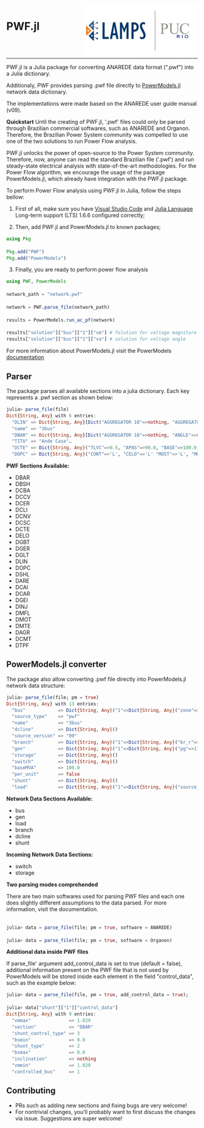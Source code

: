 <img src="docs/src/assets/lampspucpptreduced.png" align="right" width=300>
<h1>PWF.jl</h1>

<br>
<br>

---

PWF.jl is a Julia package for converting ANAREDE data format (".pwf") into a Julia dictionary.

Additionaly, PWF provides parsing .pwf file directly to [PowerModels.jl](https://github.com/lanl-ansi/PowerModels.jl) network data dictionary.

The implementations were made based on the ANAREDE user guide manual (v09).

**Quickstart**
Until the creating of PWF.jl, '.pwf' files could only be parsed through Brazilian commercial softwares, such as ANAREDE and Organon. Therefore, the Brazilian Power System community was compelled to use one of the two solutions to run Power Flow analysis.

PWF.jl unlocks the power of open-source to the Power System community. Therefore, now, anyone can read the standard Brazilian file ('.pwf') and run steady-state electrical analysis with state-of-the-art methodologies. For the Power Flow algorithm, we encourage the usage of the package PowerModels.jl, which already have integration with the PWF.jl package.

To perform Power Flow analysis using PWF.jl in Julia, follow the steps bellow:

1. First of all, make sure you have [Visual Studio Code](https://code.visualstudio.com/) and [Julia Language](https://julialang.org/downloads/) Long-term support (LTS) 1.6.6 configured correctly;

2. Then, add PWF.jl and PowerModels.jl to known packages;

```julia
using Pkg

Pkg.add("PWF")
Pkg.add("PowerModels")
```

3. Finally, you are ready to perform power flow analysis

```julia
using PWF, PowerModels

network_path = "network.pwf"

network = PWF.parse_file(network_path)

results = PowerModels.run_ac_pf(network)

results["solution"]["bus"]["1"]["vm"] # folution for voltage magniture of bus 1
results["solution"]["bus"]["1"]["va"] # solution for voltage angle     of bus 1
```

For more information about PowerModels.jl visit the PowerModels [documentation](https://lanl-ansi.github.io/PowerModels.jl/stable/)

## Parser

The package parses all available sections into a julia dictionary. Each key represents a .pwf section as shown below:

```julia
julia> parse_file(file)
Dict{String, Any} with 6 entries:
  "DLIN" => Dict{String, Any}[Dict("AGGREGATOR 10"=>nothing, "AGGREGATOR 5"=>nothing, "AGGR"…
  "name" => "3bus"
  "DBAR" => Dict{String, Any}[Dict("AGGREGATOR 10"=>nothing, "ANGLE"=>0.0, "MINIMUM REACTIV"…
  "TITU" => "Ande Case"…
  "DCTE" => Dict{String, Any}("TLVC"=>0.5, "APAS"=>90.0, "BASE"=>100.0, "STIR"=>1.0, "CPAR"…
  "DOPC" => Dict{String, Any}("CONT"=>'L', "CELO"=>'L' "MOST"=>'L', "MOSF"=>'L', "RCVG"=>'…
```

**PWF Sections Available:**

- DBAR
- DBSH
- DCBA
- DCCV
- DCER
- DCLI
- DCNV
- DCSC
- DCTE
- DELO
- DGBT
- DGER
- DGLT
- DLIN
- DOPC
- DSHL
- DARE
- DCAI
- DCAR
- DGEI
- DINJ
- DMFL
- DMOT
- DMTE
- DAGR
- DCMT
- DTPF

## PowerModels.jl converter

The package also allow converting .pwf file directly into PowerModels.jl network data structure:

```julia
julia> parse_file(file; pm = true)
Dict{String, Any} with 13 entries:
  "bus"            => Dict{String, Any}("1"=>Dict{String, Any}("zone"=>1, "bus_i"=>1, "bus_"…
  "source_type"    => "pwf"
  "name"           => "3bus"
  "dcline"         => Dict{String, Any}()
  "source_version" => "09"
  "branch"         => Dict{String, Any}("1"=>Dict{String, Any}("br_r"=>0.181, "shift"=>-0.0…
  "gen"            => Dict{String, Any}("1"=>Dict{String, Any}("pg"=>11.52, "model"=>2, "sh"…
  "storage"        => Dict{String, Any}()
  "switch"         => Dict{String, Any}()
  "baseMVA"        => 100.0
  "per_unit"       => false
  "shunt"          => Dict{String, Any}()
  "load"           => Dict{String, Any}("1"=>Dict{String, Any}("source_id"=>Any["load", 3, …
```

**Network Data Sections Available:**

- bus
- gen
- load
- branch
- dcline
- shunt

**Incoming Network Data Sections:**

- switch
- storage

**Two parsing modes comprehended**

There are two main softwares used for parsing PWF files and each one does slightly different assumptions to the data parsed. For more information, visit the documentation.

```julia

julia> data = parse_file(file; pm = true, software = ANAREDE)

julia> data = parse_file(file; pm = true, software = Organon)
```

**Additional data inside PWF files**

If parse_file' argument add_control_data is set to true (default = false), additional information present on the PWF file that is not used by PowerModels will be stored inside each element in the field "control_data", such as the example below:

```julia
julia> data = parse_file(file, pm = true, add_control_data = true);

julia> data["shunt"]["1"]["control_data"]
Dict{String, Any} with 9 entries:
  "vmmax"              => 1.029
  "section"            => "DBAR"
  "shunt_control_type" => 3
  "bsmin"              => 0.0
  "shunt_type"         => 2
  "bsmax"              => 0.0
  "inclination"        => nothing
  "vmmin"              => 1.029
  "controlled_bus"     => 1
```

## Contributing

- PRs such as adding new sections and fixing bugs are very welcome!
- For nontrivial changes, you'll probably want to first discuss the changes via issue. Suggestions are super welcome!
